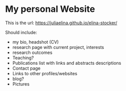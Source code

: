 # My personal Website
This is the url: https://juliaelina.github.io/elina-stocker/

Should include: 
- my bio, headshot (CV)
- research page with current project, interests
- research outcomes
- Teaching?
- Publications list with links and abstracts descriptions
- Contact page
- Links to other profiles/websites
- blog?
- Pictures 
